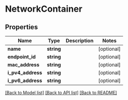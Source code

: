 # NetworkContainer

## Properties
Name | Type | Description | Notes
------------ | ------------- | ------------- | -------------
**name** | **string** |  | [optional] 
**endpoint_id** | **string** |  | [optional] 
**mac_address** | **string** |  | [optional] 
**i_pv4_address** | **string** |  | [optional] 
**i_pv6_address** | **string** |  | [optional] 

[[Back to Model list]](../../README.md#documentation-for-models) [[Back to API list]](../../README.md#documentation-for-api-endpoints) [[Back to README]](../../README.md)

